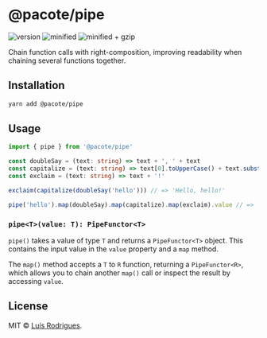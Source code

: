 # @pacote/pipe

![version](https://badgen.net/npm/v/@pacote/pipe)
![minified](https://badgen.net/bundlephobia/min/@pacote/pipe)
![minified + gzip](https://badgen.net/bundlephobia/minzip/@pacote/pipe)

Chain function calls with right-composition, improving readability when chaining several functions together.

## Installation

```bash
yarn add @pacote/pipe
```

## Usage

```typescript
import { pipe } from '@pacote/pipe'

const doubleSay = (text: string) => text + ', ' + text
const capitalize = (text: string) => text[0].toUpperCase() + text.substring(1)
const exclaim = (text: string) => text + '!'

exclaim(capitalize(doubleSay('hello'))) // => 'Hello, hello!'

pipe('hello').map(doubleSay).map(capitalize).map(exclaim).value // => 'Hello, hello!'
```

### `pipe<T>(value: T): PipeFunctor<T>`

`pipe()` takes a value of type `T` and returns a `PipeFunctor<T>` object. This
contains the input value in the `value` property and a `map` method.

The `map()` method accepts a `T` to `R` function, returning a `PipeFunctor<R>`,
which allows you to chain another `map()` call or inspect the result by
accessing `value`.

## License

MIT © [Luís Rodrigues](https://goblindegook.com).
